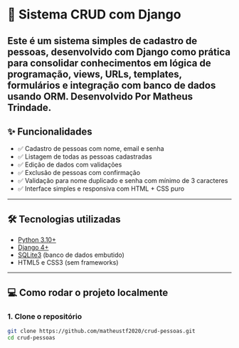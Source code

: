 # 📝 Sistema CRUD com Django

Este é um sistema simples de cadastro de pessoas, desenvolvido com Django como prática para consolidar conhecimentos em lógica de programação, views, URLs, templates, formulários e integração com banco de dados usando ORM.
Desenvolvido Por Matheus Trindade.
---

## ✨ Funcionalidades

- ✅ Cadastro de pessoas com nome, email e senha
- ✅ Listagem de todas as pessoas cadastradas
- ✅ Edição de dados com validações
- ✅ Exclusão de pessoas com confirmação
- ✅ Validação para nome duplicado e senha com mínimo de 3 caracteres
- ✅ Interface simples e responsiva com HTML + CSS puro

---

## 🛠 Tecnologias utilizadas

- [Python 3.10+](https://www.python.org/)
- [Django 4+](https://www.djangoproject.com/)
- [SQLite3](https://www.sqlite.org/) (banco de dados embutido)
- HTML5 e CSS3 (sem frameworks)

---

## 💻 Como rodar o projeto localmente

### 1. Clone o repositório

```bash
git clone https://github.com/matheustf2020/crud-pessoas.git
cd crud-pessoas

